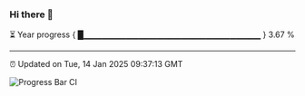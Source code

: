 ### Hi there 👋

⏳ Year progress { █▁▁▁▁▁▁▁▁▁▁▁▁▁▁▁▁▁▁▁▁▁▁▁▁▁▁▁▁▁ } 3.67 %

---

⏰ Updated on Tue, 14 Jan 2025 09:37:13 GMT

![Progress Bar CI](https://github.com/IshwaranRudhara/GIT-ACTION/workflows/Progress%20Bar%20CI/badge.svg)
